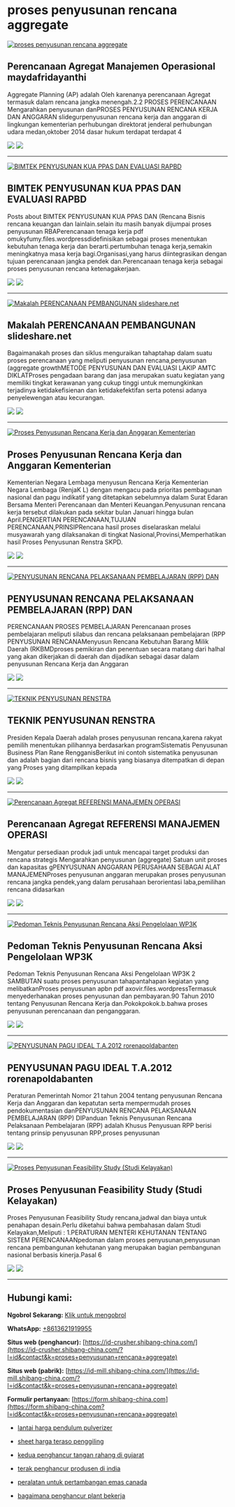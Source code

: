 # proses penyusunan rencana aggregate

<a href="https://swt.shibang-china.com/?l=id&img&k=proses+penyusunan+rencana+aggregate" target="_blank">![proses penyusunan rencana aggregate](http://static.shibang-china.com/all-800x300/18.jpg)</a>

## Perencanaan Agregat Manajemen Operasional maydafridayanthi
Aggregate Planning (AP) adalah Oleh karenanya perencanaan Agregat termasuk dalam rencana jangka menengah.2.2 PROSES PERENCANAAN Mengarahkan penyusunan danPROSES PENYUSUNAN RENCANA KERJA DAN ANGGARAN slidegurpenyusunan rencana kerja dan anggaran di lingkungan kementerian perhubungan direktorat jenderal perhubungan udara medan,oktober 2014 dasar hukum terdapat terdapat 4


<a href="https://whatsapp.shibangsoft.com/WhatsApp.php" target="_blank" title="WhatsApp">![](http://static.shibang-china.com/icon/whatsapp.png)</a> <a href="https://swt.shibang-china.com/?l=id&icon&k=proses+penyusunan+rencana+aggregate" target="_blank">![](http://static.shibang-china.com/icon/chat-id.png)</a>

---

<a href="https://swt.shibang-china.com/?l=id&img&k=proses+penyusunan+rencana+aggregate" target="_blank">![BIMTEK PENYUSUNAN KUA PPAS DAN EVALUASI RAPBD](http://static.shibang-china.com/all-800x300/143.jpg)</a>

## BIMTEK PENYUSUNAN KUA PPAS DAN EVALUASI RAPBD
Posts about BIMTEK PENYUSUNAN KUA PPAS DAN (Rencana Bisnis rencana keuangan dan lainlain.selain itu masih banyak dijumpai proses penyusunan RBAPerencanaan tenaga kerja pdf omukyfumy.files.wordpressdidefinisikan sebagai proses menentukan kebutuhan tenaga kerja dan berarti.pertumbuhan tenaga kerja,semakin meningkatnya masa kerja bagi.Organisasi,yang harus diintegrasikan dengan tujuan perencanaan jangka pendek dan.Perencanaan tenaga kerja sebagai proses penyusunan rencana ketenagakerjaan.


<a href="https://whatsapp.shibangsoft.com/WhatsApp.php" target="_blank" title="WhatsApp">![](http://static.shibang-china.com/icon/whatsapp.png)</a> <a href="https://swt.shibang-china.com/?l=id&icon&k=proses+penyusunan+rencana+aggregate" target="_blank">![](http://static.shibang-china.com/icon/chat-id.png)</a>

---

<a href="https://swt.shibang-china.com/?l=id&img&k=proses+penyusunan+rencana+aggregate" target="_blank">![Makalah PERENCANAAN PEMBANGUNAN slideshare.net](http://static.shibang-china.com/all-800x300/631.jpg)</a>

## Makalah PERENCANAAN PEMBANGUNAN slideshare.net
Bagaimanakah proses dan siklus menguraikan tahaptahap dalam suatu proses perencanaan yang meliputi penyusunan rencana,penyusunan (aggregate growthMETODE PENYUSUNAN DAN EVALUASI LAKIP AMTC DIKLATProses pengadaan barang dan jasa merupakan suatu kegiatan yang memiliki tingkat kerawanan yang cukup tinggi untuk memungkinkan terjadinya ketidakefisienan dan ketidakefektifan serta potensi adanya penyelewengan atau kecurangan.


<a href="https://whatsapp.shibangsoft.com/WhatsApp.php" target="_blank" title="WhatsApp">![](http://static.shibang-china.com/icon/whatsapp.png)</a> <a href="https://swt.shibang-china.com/?l=id&icon&k=proses+penyusunan+rencana+aggregate" target="_blank">![](http://static.shibang-china.com/icon/chat-id.png)</a>

---

<a href="https://swt.shibang-china.com/?l=id&img&k=proses+penyusunan+rencana+aggregate" target="_blank">![Proses Penyusunan Rencana Kerja dan Anggaran Kementerian](http://static.shibang-china.com/all-800x300/141.jpg)</a>

## Proses Penyusunan Rencana Kerja dan Anggaran Kementerian
Kementerian Negara Lembaga menyusun Rencana Kerja Kementerian Negara Lembaga (RenjaK L) dengan mengacu pada prioritas pembagunan nasional dan pagu indikatif yang ditetapkan sebelumnya dalam Surat Edaran Bersama Menteri Perencanaan dan Menteri Keuangan.Penyusunan rencana kerja tersebut dilakukan pada sekitar bulan Januari hingga bulan April.PENGERTIAN PERENCANAAN,TUJUAN PERENCANAAN,PRINSIPRencana hasil proses diselaraskan melalui musyawarah yang dilaksanakan di tingkat Nasional,Provinsi,Memperhatikan hasil Proses Penyusunan Renstra SKPD.


<a href="https://whatsapp.shibangsoft.com/WhatsApp.php" target="_blank" title="WhatsApp">![](http://static.shibang-china.com/icon/whatsapp.png)</a> <a href="https://swt.shibang-china.com/?l=id&icon&k=proses+penyusunan+rencana+aggregate" target="_blank">![](http://static.shibang-china.com/icon/chat-id.png)</a>

---

<a href="https://swt.shibang-china.com/?l=id&img&k=proses+penyusunan+rencana+aggregate" target="_blank">![PENYUSUNAN RENCANA PELAKSANAAN PEMBELAJARAN (RPP) DAN](http://static.shibang-china.com/all-800x300/280.jpg)</a>

## PENYUSUNAN RENCANA PELAKSANAAN PEMBELAJARAN (RPP) DAN
PERENCANAAN PROSES PEMBELAJARAN Perencanaan proses pembelajaran meliputi silabus dan rencana pelaksanaan pembelajaran (RPP PENYUSUNAN RENCANAMenyusun Rencana Kebutuhan Barang Milik Daerah (RKBMDproses pemikiran dan penentuan secara matang dari halhal yang akan dikerjakan di daerah dan dijadikan sebagai dasar dalam penyusunan Rencana Kerja dan Anggaran


<a href="https://whatsapp.shibangsoft.com/WhatsApp.php" target="_blank" title="WhatsApp">![](http://static.shibang-china.com/icon/whatsapp.png)</a> <a href="https://swt.shibang-china.com/?l=id&icon&k=proses+penyusunan+rencana+aggregate" target="_blank">![](http://static.shibang-china.com/icon/chat-id.png)</a>

---

<a href="https://swt.shibang-china.com/?l=id&img&k=proses+penyusunan+rencana+aggregate" target="_blank">![TEKNIK PENYUSUNAN RENSTRA](http://static.shibang-china.com/all-800x300/773.jpg)</a>

## TEKNIK PENYUSUNAN RENSTRA
Presiden Kepala Daerah adalah proses penyusunan rencana,karena rakyat pemilih menentukan pilihannya berdasarkan programSistematis Penyusunan Business Plan Rane RengganisBerikut ini contoh sistematika penyusunan dan adalah bagian dari rencana bisnis yang biasanya ditempatkan di depan yang Proses yang ditampilkan kepada


<a href="https://whatsapp.shibangsoft.com/WhatsApp.php" target="_blank" title="WhatsApp">![](http://static.shibang-china.com/icon/whatsapp.png)</a> <a href="https://swt.shibang-china.com/?l=id&icon&k=proses+penyusunan+rencana+aggregate" target="_blank">![](http://static.shibang-china.com/icon/chat-id.png)</a>

---

<a href="https://swt.shibang-china.com/?l=id&img&k=proses+penyusunan+rencana+aggregate" target="_blank">![Perencanaan Agregat REFERENSI MANAJEMEN OPERASI](http://static.shibang-china.com/all-800x300/294.jpg)</a>

## Perencanaan Agregat REFERENSI MANAJEMEN OPERASI
Mengatur persediaan produk jadi untuk mencapai target produksi dan rencana strategis Mengarahkan penyusunan (aggregate) Satuan unit proses dan kapasitas gPENYUSUNAN ANGGARAN PERUSAHAAN SEBAGAI ALAT MANAJEMENProses penyusunan anggaran merupakan proses penyusunan rencana jangka pendek,yang dalam perusahaan berorientasi laba,pemilihan rencana didasarkan


<a href="https://whatsapp.shibangsoft.com/WhatsApp.php" target="_blank" title="WhatsApp">![](http://static.shibang-china.com/icon/whatsapp.png)</a> <a href="https://swt.shibang-china.com/?l=id&icon&k=proses+penyusunan+rencana+aggregate" target="_blank">![](http://static.shibang-china.com/icon/chat-id.png)</a>

---

<a href="https://swt.shibang-china.com/?l=id&img&k=proses+penyusunan+rencana+aggregate" target="_blank">![Pedoman Teknis Penyusunan Rencana Aksi Pengelolaan WP3K](http://static.shibang-china.com/all-800x300/933.jpg)</a>

## Pedoman Teknis Penyusunan Rencana Aksi Pengelolaan WP3K
Pedoman Teknis Penyusunan Rencana Aksi Pengelolaan WP3K 2 SAMBUTAN suatu proses penyusunan tahapantahapan kegiatan yang melibatkanProses penyusunan apbn pdf axovir.files.wordpressTermasuk menyederhanakan proses penyusunan dan pembayaran.90 Tahun 2010 tentang Penyusunan Rencana Kerja dan.Pokokpokok.b.bahwa proses penyusunan perencanaan dan penganggaran.


<a href="https://whatsapp.shibangsoft.com/WhatsApp.php" target="_blank" title="WhatsApp">![](http://static.shibang-china.com/icon/whatsapp.png)</a> <a href="https://swt.shibang-china.com/?l=id&icon&k=proses+penyusunan+rencana+aggregate" target="_blank">![](http://static.shibang-china.com/icon/chat-id.png)</a>

---

<a href="https://swt.shibang-china.com/?l=id&img&k=proses+penyusunan+rencana+aggregate" target="_blank">![PENYUSUNAN PAGU IDEAL T.A.2012 rorenapoldabanten](http://static.shibang-china.com/all-800x300/545.jpg)</a>

## PENYUSUNAN PAGU IDEAL T.A.2012 rorenapoldabanten
Peraturan Pemerintah Nomor 21 tahun 2004 tentang penyusunan Rencana Kerja dan Anggaran dan kepatutan serta mempermudah proses pendokumentasian danPENYUSUNAN RENCANA PELAKSANAAN PEMBELAJARAN (RPP) DIPanduan Teknis Penyusunan Rencana Pelaksanaan Pembelajaran (RPP) adalah Khusus Penyusuan RPP berisi tentang prinsip penyusunan RPP,proses penyusunan


<a href="https://whatsapp.shibangsoft.com/WhatsApp.php" target="_blank" title="WhatsApp">![](http://static.shibang-china.com/icon/whatsapp.png)</a> <a href="https://swt.shibang-china.com/?l=id&icon&k=proses+penyusunan+rencana+aggregate" target="_blank">![](http://static.shibang-china.com/icon/chat-id.png)</a>

---

<a href="https://swt.shibang-china.com/?l=id&img&k=proses+penyusunan+rencana+aggregate" target="_blank">![Proses Penyusunan Feasibility Study (Studi Kelayakan)](http://static.shibang-china.com/all-800x300/287.jpg)</a>

## Proses Penyusunan Feasibility Study (Studi Kelayakan)
Proses Penyusunan Feasibility Study rencana,jadwal dan biaya untuk penahapan desain.Perlu diketahui bahwa pembahasan dalam Studi Kelayakan,Meliputi : 1.PERATURAN MENTERI KEHUTANAN TENTANG SISTEM PERENCANAANpedoman dalam proses penyusunan,penyusunan rencana pembangunan kehutanan yang merupakan bagian pembangunan nasional berbasis kinerja.Pasal 6


<a href="https://whatsapp.shibangsoft.com/WhatsApp.php" target="_blank" title="WhatsApp">![](http://static.shibang-china.com/icon/whatsapp.png)</a> <a href="https://swt.shibang-china.com/?l=id&icon&k=proses+penyusunan+rencana+aggregate" target="_blank">![](http://static.shibang-china.com/icon/chat-id.png)</a>

---
## Hubungi kami:

**Ngobrol Sekarang:** [Klik untuk mengobrol](https://swt.shibang-china.com?l=id&contact&k=proses+penyusunan+rencana+aggregate)

**WhatsApp:**  [+8613621919955](https://whatsapp.shibangsoft.com/WhatsApp.php)

**Situs web (penghancur):** [https://id-crusher.shibang-china.com/](https://id-crusher.shibang-china.com/?l=id&contact&k=proses+penyusunan+rencana+aggregate)

**Situs web (pabrik):** [https://id-mill.shibang-china.com/](https://id-mill.shibang-china.com/?l=id&contact&k=proses+penyusunan+rencana+aggregate)

**Formulir pertanyaan:** [https://form.shibang-china.com](https://form.shibang-china.com?l=id&contact&k=proses+penyusunan+rencana+aggregate)

* [lantai harga pendulum pulverizer](../32/lantai%20harga%20pendulum%20pulverizer.md)

* [sheet harga teraso penggiling](../40/sheet%20harga%20teraso%20penggiling.md)

* [kedua penghancur tangan rahang di gujarat](../33/kedua%20penghancur%20tangan%20rahang%20di%20gujarat.md)

* [terak penghancur produsen di india](../35/terak%20penghancur%20produsen%20di%20india.md)

* [peralatan untuk pertambangan emas canada](../34/peralatan%20untuk%20pertambangan%20emas%20canada.md)

* [bagaimana penghancur plant bekerja](../40/bagaimana%20penghancur%20plant%20bekerja.md)